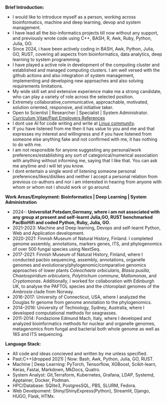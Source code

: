 **Brief Introduction:**
- I would like to introduce myself as a person, working across bioinformatics, machine and deep learning, devop and system management. 
- I have lead all the bio-informatics projects till now without any support, and previously wrote code using C++, BASH, R, Awk, Ruby, Python, Julia, GO. 
- Since 2024, i have been actively coding in BASH, Awk, Python, Julia, GO, RUST, covering all aspects from bioinformatics, data analytics, deep learning to system programming.   
- I have played a active role in development of the computing cluster and established and managed computing clusters. I am well versed with the github actions and also integration of system management, implementing and developing new approaches and also solving requirements limitations. 
- My wide skill set and extensive experience make me a strong candidate, who can play a variety of role across the selected position. 
- Extremely collaborative,communicative, approachable, motivated, solution oriented, responsive, and initiative taker.
- Open to Scientist | Researcher | Specialist | System Administrator. [Curriculum Vitae/Past Employers References](https://github.com/codecreatede/codecreatede/blob/main/Curriculum_Vitae_Gaurav_Sablok_2024.pdf) 
- I dont use AI for code writing and write at [Linux community](https://linuxcommunity.io/u/gauravearn/activity). 
- If you have listened from me then it has value to you and me and that expresses my interest and willingness and if you have listened from someone else anything fake and not confirmed with me, it has nothing to do with me. 
- I am not responsible for anyone suggesting any personal/work preferences/establishing any sort of categorical/numerical association with anything without informing me, saying that I like that. You can ask me anytime and i will let you know.
- I dont entertain a single word of listening someone personal preferences/likes/dislikes and neither I accept a personal relation from previous co-authors and nor i am interested in hearing from anyone with whom or whom not i should work or go around.  

**Work Areas/Employment: Bioinformatics | Deep Learning | System Administration**
- 2024-: **Universitat Potsdam,Germany, where i am not associated with any group at present and self-learnt Julia,GO, RUST benchmarked PacBioHifi and coded Python, Ruby, Julia, GO.** 
- 2021-2023: Machine and Deep learning, Devops and self-learnt Python, Web and Application development. 
- 2020-2021: Finnish Museum of Natural History, Finland. I completed genome assembly, annotations, markers genes, ITS, and phylogenomics of over 500 fungal species using NextSeq.
- 2017-2021: Finnish Museum of Natural History, Finland, where I conducted pacbio sequencing, assembly, annotations, organelle genomes and evolutionary/phylogenomic/comparative genomics approaches of lower plants *Coleochaete orbicularis*, *Blasia pusilla*, *Chaetospiridium orbicularis*, *Polytrichum commune*, *Mallomonas*, and *Cryptomonas*. Additionally, I worked for collaboration with Edinburgh UK, to analyse the PAFTOL species and the chloroplast genomes of the *Ambrosia* clade from Norway.
- 2016-2017: University of Connecticut, USA, where I analyzed the Douglas fir genome from genome annotation to the phylogenomics.
- 2014–2016: University of Technology, Sydney, Australia, where I developed computational methods for seagrasses.
- 2011-2014: Fondazione Edmund Mach, Italy, where I developed and analyzed bioinformatics methods for nuclear and organelle genomes, metagenomics from fungal and bacterial both whole genome as well as 16S and ITS sequencing.

**Language Stack:** 
- All code and ideas concieved and written by me unless specified. 
- Past:C++(dropped 2021) | Now: Bash, Awk, Python, Julia, GO, RUST.
- Machine | Deep Learning: PyTorch, Tensorflow, XGBoost, Scikit-learn, Keras, Fastai, Markdown, MkDocs, Quatro.
- System Analyst: Git,Terraform, Kubernetes, Grafana, LDAP, Systemd, Apptainer, Docker, Podman. 
- HPC/Database: SQlite3, PostgresSQL, PBS, SLURM, Fedora.
- Web Develpoment: Shiny/ShinyExpress(Python), Streamlit, Django, HUGO, Flask, HTMx. 
